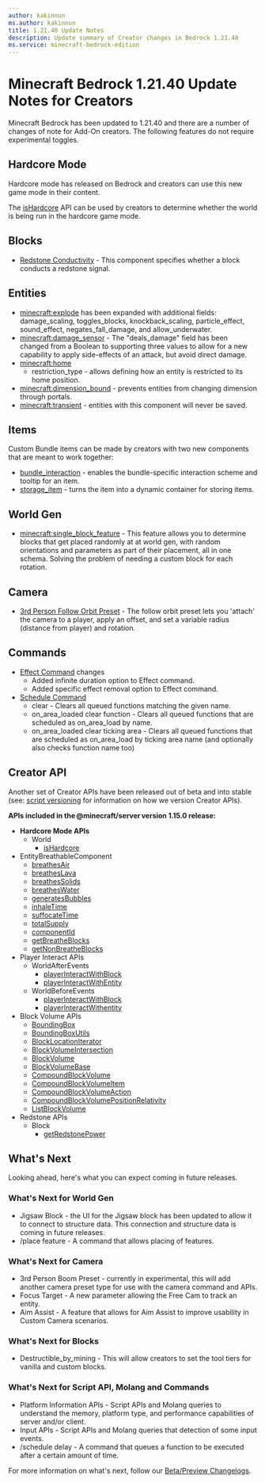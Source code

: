 ```yaml
---
author: kakinnun
ms.author: kakinnun
title: 1.21.40 Update Notes
description: Update summary of Creator changes in Bedrock 1.21.40
ms.service: minecraft-bedrock-edition
---
```

# Minecraft Bedrock 1.21.40 Update Notes for Creators

Minecraft Bedrock has been updated to 1.21.40 and there are a number of changes of note for Add-On creators. The following features do not require experimental toggles.

## Hardcore Mode

Hardcore mode has released on Bedrock and creators can use this new game mode in their content. 

The [isHardcore](../ScriptAPI/minecraft/server/World.md#ishardcore) API can be used by creators to determine whether the world is being run in the hardcore game mode.

## Blocks

 - [Redstone Conductivity](../Reference/Content/BlockReference/Examples/BlockComponents/minecraftBlock_redstone_conductivity.md) - This component specifies whether a block conducts a redstone signal.

## Entities

- [minecraft:explode](../Reference/Content/EntityReference/Examples/EntityComponents/minecraftComponent_explode.md) has been expanded with additional fields: damage_scaling, toggles_blocks, knockback_scaling, particle_effect, sound_effect, negates_fall_damage, and allow_underwater.
- [minecraft:damage_sensor](../Reference/Content/EntityReference/Examples/EntityComponents/minecraftComponent_damage_sensor.md) - The "deals_damage" field has been changed from a Boolean to supporting three values to allow for a new capability to apply side-effects of an attack, but avoid direct damage.
- [minecraft:home](../Reference/Content/EntityReference/Examples/EntityComponents/minecraftComponent_home.md)
  - restriction_type - allows defining how an entity is restricted to its home position.
- [minecraft:dimension_bound](../Reference/Content/EntityReference/Examples/EntityComponents/minecraftComponent_dimension_bound.md) - prevents entities from changing dimension through portals.
- [minecraft:transient](../Reference/Content/EntityReference/Examples/EntityComponents/minecraftComponent_transient.md) - entities with this component will never be saved.

## Items

Custom Bundle items can be made by creators with two new components that are meant to work together:
- [bundle_interaction](../Reference/Content/ItemReference/Examples/ItemComponents/minecraft_bundle_interaction.md) - enables the bundle-specific interaction scheme and tooltip for an item.
- [storage_item](../Reference/Content/ItemReference/Examples/ItemComponents/minecraft_storage_item.md) - turns the item into a dynamic container for storing items.

## World Gen

- [minecraft:single_block_feature](../Reference/Content/FeaturesReference/Examples/Features/minecraftSingle_block_feature.md) - This feature allows you to determine blocks that get placed randomly at at world gen, with random orientations and parameters as part of their placement, all in one schema. Solving the problem of needing a custom block for each rotation.

## Camera

- [3rd Person Follow Orbit Preset](../Documents/CameraSystem/CameraPresetThirdPerson.md#follow-orbit) - The follow orbit preset lets you 'attach' the camera to a player, apply an offset, and set a variable radius (distance from player) and rotation.

## Commands

- [Effect Command](../Commands/commands/effect.md) changes
  - Added infinite duration option to Effect command.
  - Added specific effect removal option to Effect command. 
- [Schedule Command](../Commands/commands/schedule.md)
  - clear - Clears all queued functions matching the given name.
  - on_area_loaded clear function - Clears all queued functions that are scheduled as on_area_load by name.
  - on_area_loaded clear ticking area - Clears all queued functions that are scheduled as on_area_load by ticking area name (and optionally also checks function name too)

## Creator API

Another set of Creator APIs have been released out of beta and into stable (see: [script versioning](ScriptVersioning.md) for information on how we version Creator APIs).

**APIs included in the @minecraft/server version 1.15.0 release:**

- **Hardcore Mode APIs**
  - World
    - [isHardcore](../ScriptAPI/minecraft/server/World.md#ishardcore)
- EntityBreathableComponent
  - [breathesAir](../ScriptAPI/minecraft/server/EntityBreathableComponent.md#breathesair)
  - [breathesLava](../ScriptAPI/minecraft/server/EntityBreathableComponent.md#breatheslava)
  - [breathesSolids](../ScriptAPI/minecraft/server/EntityBreathableComponent.md#breathessolids)
  - [breathesWater](../ScriptAPI/minecraft/server/EntityBreathableComponent.md#breatheswater)
  - [generatesBubbles](../ScriptAPI/minecraft/server/EntityBreathableComponent.md#generatesbubbles)
  - [inhaleTime](../ScriptAPI/minecraft/server/EntityBreathableComponent.md#inhaletime)
  - [suffocateTime](../ScriptAPI/minecraft/server/EntityBreathableComponent.md#suffocatetime)
  - [totalSupply](../ScriptAPI/minecraft/server/EntityBreathableComponent.md#totalsupply)
  - [componentId](../ScriptAPI/minecraft/server/EntityBreathableComponent.md#componentid)
  - [getBreatheBlocks](../ScriptAPI/minecraft/server/EntityBreathableComponent.md#getbreatheblocks)
  - [getNonBreatheBlocks](../ScriptAPI/minecraft/server/EntityBreathableComponent.md#getnonbreatheblocks)
- Player Interact APIs
  - WorldAfterEvents
    - [playerInteractWithBlock](../ScriptAPI/minecraft/server/WorldAfterEvents.md#playerinteractwithblock)
    - [playerInteractWithEntity](../ScriptAPI/minecraft/server/WorldAfterEvents.md#playerinteractwithentity)
  - WorldBeforeEvents
    - [playerInteractWithBlock](../ScriptAPI/minecraft/server/WorldBeforeEvents.md#playerinteractwithblock)
    - [playerInteractWithentity](../ScriptAPI/minecraft/server/WorldBeforeEvents.md#playerinteractwithentity)
- Block Volume APIs
  - [BoundingBox](../ScriptAPI/minecraft/server/BoundingBox.md)
  - [BoundingBoxUtils](../ScriptAPI/minecraft/server/BoundingBoxUtils.md)
  - [BlockLocationIterator](../ScriptAPI/minecraft/server/BlockLocationIterator.md)
  - [BlockVolumeIntersection](../ScriptAPI/minecraft/server/BlockVolumeIntersection.md)
  - [BlockVolume](../ScriptAPI/minecraft/server/BlockVolume.md)
  - [BlockVolumeBase](../ScriptAPI/minecraft/server/BlockVolumeBase.md)
  - [CompoundBlockVolume](../ScriptAPI/minecraft/server/CompoundBlockVolume.md)
  - [CompoundBlockVolumeItem](../ScriptAPI/minecraft/server/CompoundBlockVolumeItem.md)
  - [CompoundBlockVolumeAction](../ScriptAPI/minecraft/server/CompoundBlockVolumeAction.md)
  - [CompoundBlockVolumePositionRelativity](../ScriptAPI/minecraft/server/CompoundBlockVolumePositionRelativity.md)
  - [ListBlockVolume](../ScriptAPI/minecraft/server/ListBlockVolume.md)
- Redstone APIs
  - Block
    - [getRedstonePower](../ScriptAPI/minecraft/server/Block.md#getredstonepower)

## What's Next

Looking ahead, here's what you can expect coming in future releases.

### What's Next for World Gen

- Jigsaw Block - the UI for the Jigsaw block has been updated to allow it to connect to structure data. This connection and structure data is coming in future releases.
- /place feature - A command that allows placing of features.

### What's Next for Camera

- 3rd Person Boom Preset - currently in experimental, this will add another camera preset type for use with the camera command and APIs.
- Focus Target - A new parameter allowing the Free Cam to track an entity.
- Aim Assist - A feature that allows for Aim Assist to improve usability in Custom Camera scenarios.

### What's Next for Blocks

- Destructible_by_mining - This will allow creators to set the tool tiers for vanilla and custom blocks.

### What's Next for Script API, Molang and Commands

- Platform Information APIs - Script APIs and Molang queries to understand the memory, platform type, and performance capabilities of server and/or client.
- Input APIs - Script APIs and Molang queries that detection of some input events.
- /schedule delay - A command that queues a function to be executed after a certain amount of time. 

For more information on what's next, follow our [Beta/Preview Changelogs](https://feedback.minecraft.net/hc/sections/360001185332).
